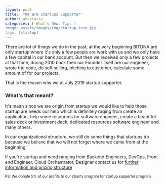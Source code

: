 ```yaml
---
layout: post
title:  "We are Startups Supporter"
author: anastasia
categories: [ What's New, Tips ]
image: assets/images/img/startup-icon.jpg
tags: [startup]
---
```

There are lot of things we do in the past, at the very beginning BITDNA are only startup where it's only a few people are work with us and we only have a few capital in our bank account. But then we received only a few projects at that time, during 2010 back then our Founder itself are our engineer, wrote the code, do soft selling, pitching to customer, calculate some amount of for our projects.

That is the reason why we at July 2019 startup supporter.

<h3>What's that meant?</h3>

It's mean since we are origin from startup we would like to help those startup are needs our help which is definitely raging from create an application, help some resources for software engineer, create a beautiful sales deck or investment deck, dedicated resources software engineer and many others.

In our organizational structure, we still do some things that startups do because we believe that we will not forget where we came from at the beginning

If you're startup and need ranging from Backend Engineers, DevOps, Front-end Engineer, Cloud Orchestrator, Designer contact us for <a href="https://blog.bitdna.io/contact.html">further information and pricing structure</a>

<small>PS: We donate 5% of our profits to our charity program for startup supporter program</small>
